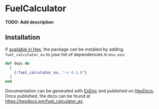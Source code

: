 # FuelCalculator

**TODO: Add description**

## Installation

If [available in Hex](https://hex.pm/docs/publish), the package can be installed
by adding `fuel_calculator_ex` to your list of dependencies in `mix.exs`:

```elixir
def deps do
  [
    {:fuel_calculator_ex, "~> 0.1.0"}
  ]
end
```

Documentation can be generated with [ExDoc](https://github.com/elixir-lang/ex_doc)
and published on [HexDocs](https://hexdocs.pm). Once published, the docs can
be found at <https://hexdocs.pm/fuel_calculator_ex>.


